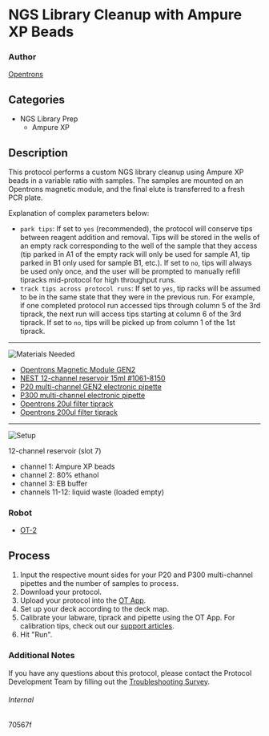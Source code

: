 # NGS Library Cleanup with Ampure XP Beads

### Author
[Opentrons](https://opentrons.com/)

## Categories
* NGS Library Prep
	* Ampure XP

## Description
This protocol performs a custom NGS library cleanup using Ampure XP beads in a variable ratio with samples. The samples are mounted on an Opentrons magnetic module, and the final elute is transferred to a fresh PCR plate.

Explanation of complex parameters below:
* `park tips`: If set to `yes` (recommended), the protocol will conserve tips between reagent addition and removal. Tips will be stored in the wells of an empty rack corresponding to the well of the sample that they access (tip parked in A1 of the empty rack will only be used for sample A1, tip parked in B1 only used for sample B1, etc.). If set to `no`, tips will always be used only once, and the user will be prompted to manually refill tipracks mid-protocol for high throughput runs.
* `track tips across protocol runs`: If set to `yes`, tip racks will be assumed to be in the same state that they were in the previous run. For example, if one completed protocol run accessed tips through column 5 of the 3rd tiprack, the next run will access tips starting at column 6 of the 3rd tiprack. If set to `no`, tips will be picked up from column 1 of the 1st tiprack.

---
![Materials Needed](https://s3.amazonaws.com/opentrons-protocol-library-website/custom-README-images/001-General+Headings/materials.png)

* [Opentrons Magnetic Module GEN2](https://shop.opentrons.com/collections/hardware-modules/products/magdeck)
* [NEST 12-channel reservoir 15ml #1061-8150](https://shop.opentrons.com/collections/verified-labware/products/nest-12-well-reservoir-15-ml)
* [P20 multi-channel GEN2 electronic pipette](https://shop.opentrons.com/collections/ot-2-pipettes/products/8-channel-electronic-pipette)
* [P300 multi-channel electronic pipette](https://shop.opentrons.com/collections/ot-2-pipettes/products/8-channel-electronic-pipette?variant=5984202489885)
* [Opentrons 20ul filter tiprack](https://shop.opentrons.com/collections/opentrons-tips/products/opentrons-10ul-filter-tip)
* [Opentrons 200ul filter tiprack](https://shop.opentrons.com/collections/opentrons-tips/products/opentrons-200ul-filter-tips)

---
![Setup](https://s3.amazonaws.com/opentrons-protocol-library-website/custom-README-images/001-General+Headings/Setup.png)

12-channel reservoir (slot 7)
* channel 1: Ampure XP beads
* channel 2: 80% ethanol
* channel 3: EB buffer
* channels 11-12: liquid waste (loaded empty)

### Robot
* [OT-2](https://opentrons.com/ot-2)

## Process
1. Input the respective mount sides for your P20 and P300 multi-channel pipettes and the number of samples to process.
2. Download your protocol.
3. Upload your protocol into the [OT App](https://opentrons.com/ot-app).
4. Set up your deck according to the deck map.
5. Calibrate your labware, tiprack and pipette using the OT App. For calibration tips, check out our [support articles](https://support.opentrons.com/en/collections/1559720-guide-for-getting-started-with-the-ot-2).
6. Hit "Run".

### Additional Notes
If you have any questions about this protocol, please contact the Protocol Development Team by filling out the [Troubleshooting Survey](https://protocol-troubleshooting.paperform.co/).

###### Internal
70567f
